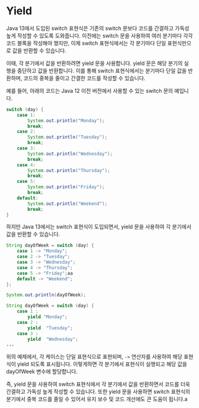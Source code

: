 # Yield

Java 13에서 도입된 switch 표현식은 기존의 switch 문보다 코드를 간결하고 가독성 높게 작성할 수 있도록 도와줍니다. 이전에는 switch 문을 사용하여 여러 분기마다 각각 코드 블록을 작성해야 했지만, 이제 switch 표현식에서는 각 분기마다 단일 표현식만으로 값을 반환할 수 있습니다.

이때, 각 분기에서 값을 반환하려면 yield 문을 사용합니다. yield 문은 해당 분기의 실행을 중단하고 값을 반환합니다. 이를 통해 switch 표현식에서는 분기마다 단일 값을 반환하며, 코드의 중복을 줄이고 간결한 코드를 작성할 수 있습니다.

예를 들어, 아래의 코드는 Java 12 이전 버전에서 사용할 수 있는 switch 문의 예입니다.

```java
switch (day) {
    case 1:
        System.out.println("Monday");
        break;
    case 2:
        System.out.println("Tuesday");
        break;
    case 3:
        System.out.println("Wednesday");
        break;
    case 4:
        System.out.println("Thursday");
        break;
    case 5:
        System.out.println("Friday");
        break;
    default:
        System.out.println("Weekend");
        break;
}
```

하지만 Java 13에서는 switch 표현식이 도입되면서, yield 문을 사용하여 각 분기에서 값을 반환할 수 있습니다.

```java
String dayOfWeek = switch (day) {
    case 1 -> "Monday";
    case 2 -> "Tuesday";
    case 3 -> "Wednesday";
    case 4 -> "Thursday";
    case 5 -> "Friday";aa
    default -> "Weekend";
};

System.out.println(dayOfWeek);
```

```java
String dayOfWeek = switch (day) {
    case 1 :
        yield "Monday";
    case 2 :
        yield  "Tuesday";
    case 3 :
        yield  "Wednesday";
...
```

위의 예제에서, 각 케이스는 단일 표현식으로 표현되며, `->` 연산자를 사용하여 해당 표현식이 yield 되도록 표시됩니다. 이렇게하면 각 분기에서 표현식이 실행되고 해당 값을 dayOfWeek 변수에 할당합니다.

즉, yield 문을 사용하여 switch 표현식에서 각 분기에서 값을 반환하면서 코드를 더욱 간결하고 가독성 높게 작성할 수 있습니다. 또한 yield 문을 사용하면 switch 표현식의 분기에서 중복 코드를 줄일 수 있어서 유지 보수 및 코드 개선에도 큰 도움이 됩니다.a

